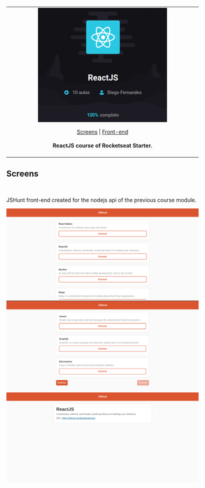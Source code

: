 <table align="center"><tr><td align="center" width="9999">

<img src="https://raw.githubusercontent.com/EmmanuellaAlbuquerque/starter_rocketseat/master/images/reactjs.png" alt="js" height="300">

<br>

[Screens](#Screens) |
[Front-end](https://github.com/EmmanuellaAlbuquerque/starter_rocketseat/tree/master/curso-ReactJS)

#### ReactJS course of Rocketseat Starter.

</td></tr></table>


## Screens
<br>

JSHunt front-end created for the nodejs api of the previous course module.

![JSHunt](images/front-endJSHunt.png)
![JSHunt2](images/front-endJSHunt2.png)
![JSHuntDescription](images/descriptionJSHunt.png)







